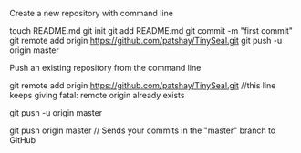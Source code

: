 Create a new repository with command line

touch README.md
git init
git add README.md
git commit -m "first commit"
git remote add origin https://github.com/patshay/TinySeal.git
git push -u origin master

Push an existing repository from the command line

git remote add origin https://github.com/patshay/TinySeal.git
//this line keeps giving fatal: remote origin already exists

git push -u origin master

git push origin master
// Sends your commits in the "master" branch to GitHub
